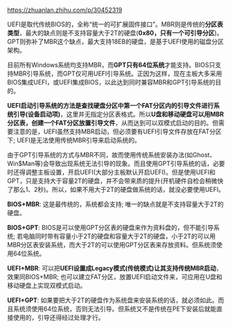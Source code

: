 https://zhuanlan.zhihu.com/p/30452319

UEFI是取代传统BIOS的，全称“统一的可扩展固件接口”。MBR则是传统的**分区表类型**，最大的缺点则是不支持容量大于2T的硬盘(**0x80，只有一个可引导分区**)。GPT则弥补了MBR这个缺点，最大支持18EB的硬盘，是基于UEFI使用的磁盘分区架构。

目前所有Windows系统均支持MBR，而**GPT只有64位系统**才能支持。BIOS只支持MBR引导系统，而GPT仅可用UEFI引导系统。正因为这样，现在主板大多采用BIOS集成UEFI，或UEFI集成BIOS，以此达到同时兼容MBR和GPT引导系统的目的。

**UEFI启动引导系统的方法是查找硬盘分区中第一个FAT分区内的引导文件进行系统引导(设备启动项)**，这里并无指定分区表格式。所以**U盘和移动硬盘可以用MBR分区表，创建一个FAT分区放置引导文件**，从而达到可以双模式启动的目的。但需要注意的是，UEFI虽然支持MBR启动，但必须要有UEFI引导文件存放在FAT分区下; UEFI是无法使用传统MBR引导来启动系统的。

由于GPT引导系统的方式与MBR不同，故而使用传统系统安装办法(如Ghost、Win$Man等)会导致出现系统无法引导的现象。而且使用GPT引导系统的话，必要时还得调整主板设置，开启UEFI(大部分主板默认开启UEFI)。但是使用UEFI和GPT，只是支持大于容量2T的硬盘，并不会带来质的提升(开机硬件自检会稍微快了那么1、2秒)。所以，如果不用大于2T的硬盘做系统的话，就没必要使用UEFI。

**BIOS+MBR**: 这是最传统的，系统都会支持; 唯一的缺点就是不支持容量大于2T的硬盘。

**BIOS+GPT**: BIOS是可以使用GPT分区表的硬盘来作为资料盘的，但不能引导系统; 若电脑同时带有容量小于2T的硬盘和容量大于2T的硬盘，小于2T的可以用MBR分区表安装系统，而大于2T的可以使用GPT分区表来存放资料。但系统须使用64位系统。

**UEFI+MBR**: 可以把**UEFI设置成Legacy模式(传统模式)让其支持传统MBR启动**，效果同BIOS+MBR; 也可以建立FAT分区，放置UEFI启动文件来，可应用在U盘和移动硬盘上实现双模式启动。

**UEFI+GPT**: 如果要把大于2T的硬盘作为系统盘来安装系统的话，就必须如此。而且系统须使用64位系统，否则无法引导。但系统又不是传统在PE下安装后就能直接使用的，引导还得经过处理才行。